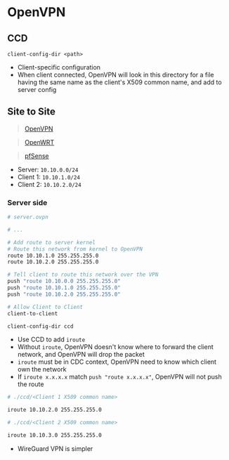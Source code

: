# OpenVPN

## CCD

```
client-config-dir <path>
```

- Client-specific configuration
- When client connected, OpenVPN will look in this directory for a file having the same name as the client's X509 common name, and add to server config

## Site to Site

> [OpenVPN](https://community.openvpn.net/openvpn/wiki/RoutedLans)

> [OpenWRT](https://openwrt.org/docs/guide-user/services/vpn/openvpn/extras)

> [pfSense](https://docs.netgate.com/pfsense/en/latest/troubleshooting/openvpn-iroute.html)

- Server: `10.10.0.0/24`
- Client 1: `10.10.1.0/24`
- Client 2: `10.10.2.0/24`

### Server side

```bash
# server.ovpn

# ...

# Add route to server kernel
# Route this network from kernel to OpenVPN
route 10.10.1.0 255.255.255.0
route 10.10.2.0 255.255.255.0

# Tell client to route this network over the VPN
push "route 10.10.0.0 255.255.255.0"
push "route 10.10.1.0 255.255.255.0"
push "route 10.10.2.0 255.255.255.0"

# Allow Client to Client
client-to-client

client-config-dir ccd
```

- Use CCD to add `iroute`
- Without `iroute`, OpenVPN doesn't know where to forward the client network, and OpenVPN will drop the packet
- `iroute` must be in CDC context, OpenVPN need to know which client own the network
- If `iroute x.x.x.x` match `push "route x.x.x.x"`, OpenVPN will not push the route

```bash
# ./ccd/<Client 1 X509 common name>

iroute 10.10.2.0 255.255.255.0
```

```bash
# ./ccd/<Client 2 X509 common name>

iroute 10.10.3.0 255.255.255.0
```

- WireGuard VPN is simpler
